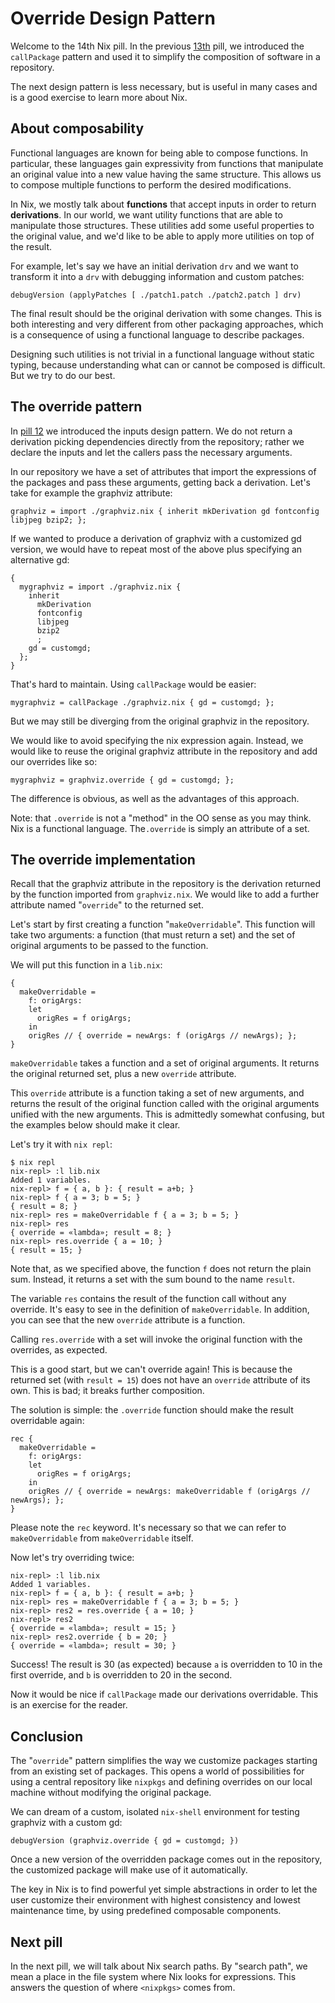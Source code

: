 # Override Design Pattern

Welcome to the 14th Nix pill. In the previous [13th](13-callpackage-design-pattern.md) pill, we introduced the `callPackage` pattern and used it to simplify the composition of software in a repository.

The next design pattern is less necessary, but is useful in many cases and is a good exercise to learn more about Nix.

## About composability

Functional languages are known for being able to compose functions. In particular, these languages gain expressivity from functions that manipulate an original value into a new value having the same structure. This allows us to compose multiple functions to perform the desired modifications.

In Nix, we mostly talk about **functions** that accept inputs in order to return **derivations**. In our world, we want utility functions that are able to manipulate those structures. These utilities add some useful properties to the original value, and we'd like to be able to apply more utilities on top of the result.

For example, let's say we have an initial derivation `drv` and we want to transform it into a `drv` with debugging information and custom patches:

    debugVersion (applyPatches [ ./patch1.patch ./patch2.patch ] drv)

The final result should be the original derivation with some changes. This is both interesting and very different from other packaging approaches, which is a consequence of using a functional language to describe packages.

Designing such utilities is not trivial in a functional language without static typing, because understanding what can or cannot be composed is difficult. But we try to do our best.

## The override pattern

In [pill 12](12-inputs-design-pattern.md) we introduced the inputs design pattern. We do not return a derivation picking dependencies directly from the repository; rather we declare the inputs and let the callers pass the necessary arguments.

In our repository we have a set of attributes that import the expressions of the packages and pass these arguments, getting back a derivation. Let's take for example the graphviz attribute:

    graphviz = import ./graphviz.nix { inherit mkDerivation gd fontconfig libjpeg bzip2; };

If we wanted to produce a derivation of graphviz with a customized gd version, we would have to repeat most of the above plus specifying an alternative gd:

    {
      mygraphviz = import ./graphviz.nix {
        inherit
          mkDerivation
          fontconfig
          libjpeg
          bzip2
          ;
        gd = customgd;
      };
    }

That's hard to maintain. Using `callPackage` would be easier:

    mygraphviz = callPackage ./graphviz.nix { gd = customgd; };

But we may still be diverging from the original graphviz in the repository.

We would like to avoid specifying the nix expression again. Instead, we would like to reuse the original graphviz attribute in the repository and add our overrides like so:

    mygraphviz = graphviz.override { gd = customgd; };

The difference is obvious, as well as the advantages of this approach.

Note: that `.override` is not a "method" in the OO sense as you may think. Nix is a functional language. The`.override` is simply an attribute of a set.

## The override implementation

Recall that the graphviz attribute in the repository is the derivation returned by the function imported from `graphviz.nix`. We would like to add a further attribute named "`override`" to the returned set.

Let's start by first creating a function "`makeOverridable`". This function will take two arguments: a function (that must return a set) and the set of original arguments to be passed to the function.

We will put this function in a `lib.nix`:

    {
      makeOverridable =
        f: origArgs:
        let
          origRes = f origArgs;
        in
        origRes // { override = newArgs: f (origArgs // newArgs); };
    }

`makeOverridable` takes a function and a set of original arguments. It returns the original returned set, plus a new `override` attribute.

This `override` attribute is a function taking a set of new arguments, and returns the result of the original function called with the original arguments unified with the new arguments. This is admittedly somewhat confusing, but the examples below should make it clear.

Let's try it with `nix repl`:

    $ nix repl
    nix-repl> :l lib.nix
    Added 1 variables.
    nix-repl> f = { a, b }: { result = a+b; }
    nix-repl> f { a = 3; b = 5; }
    { result = 8; }
    nix-repl> res = makeOverridable f { a = 3; b = 5; }
    nix-repl> res
    { override = «lambda»; result = 8; }
    nix-repl> res.override { a = 10; }
    { result = 15; }

Note that, as we specified above, the function `f` does not return the plain sum. Instead, it returns a set with the sum bound to the name `result`.

The variable `res` contains the result of the function call without any override. It's easy to see in the definition of `makeOverridable`. In addition, you can see that the new `override` attribute is a function.

Calling `res.override` with a set will invoke the original function with the overrides, as expected.

This is a good start, but we can't override again! This is because the returned set (with `result = 15`) does not have an `override` attribute of its own. This is bad; it breaks further composition.

The solution is simple: the `.override` function should make the result overridable again:

    rec {
      makeOverridable =
        f: origArgs:
        let
          origRes = f origArgs;
        in
        origRes // { override = newArgs: makeOverridable f (origArgs // newArgs); };
    }

Please note the `rec` keyword. It's necessary so that we can refer to `makeOverridable` from `makeOverridable` itself.

Now let's try overriding twice:

    nix-repl> :l lib.nix
    Added 1 variables.
    nix-repl> f = { a, b }: { result = a+b; }
    nix-repl> res = makeOverridable f { a = 3; b = 5; }
    nix-repl> res2 = res.override { a = 10; }
    nix-repl> res2
    { override = «lambda»; result = 15; }
    nix-repl> res2.override { b = 20; }
    { override = «lambda»; result = 30; }

Success! The result is 30 (as expected) because `a` is overridden to 10 in the first override, and `b` is overridden to 20 in the second.

Now it would be nice if `callPackage` made our derivations overridable. This is an exercise for the reader.

## Conclusion

The "`override`" pattern simplifies the way we customize packages starting from an existing set of packages. This opens a world of possibilities for using a central repository like `nixpkgs` and defining overrides on our local machine without modifying the original package.

We can dream of a custom, isolated `nix-shell` environment for testing graphviz with a custom gd:

    debugVersion (graphviz.override { gd = customgd; })

Once a new version of the overridden package comes out in the repository, the customized package will make use of it automatically.

The key in Nix is to find powerful yet simple abstractions in order to let the user customize their environment with highest consistency and lowest maintenance time, by using predefined composable components.

## Next pill

In the next pill, we will talk about Nix search paths. By "search path", we mean a place in the file system where Nix looks for expressions. This answers the question of where `<nixpkgs>` comes from.
